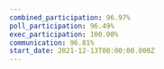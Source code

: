 ```yaml
---
combined_participation: 96.97%
poll_participation: 96.49%
exec_participation: 100.00%
communication: 96.81%
start_date: 2021-12-13T00:00:00.000Z
---
```

